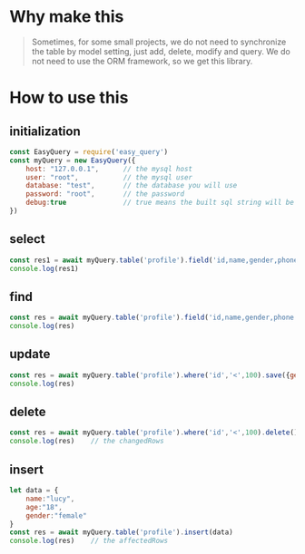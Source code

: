 # Why make this
> Sometimes, for some small projects, we do not need to synchronize the table by model setting, just add, delete, modify and query. We do not need to use the ORM framework, so we get this library.


# How to use this

## initialization
``` javascript
const EasyQuery = require('easy_query')
const myQuery = new EasyQuery({
    host: "127.0.0.1",      // the mysql host
    user: "root",           // the mysql user
    database: "test",       // the database you will use
    password: "root",       // the password
    debug:true              // true means the built sql string will be printed in the console
})
```

## select
```javascript
const res1 = await myQuery.table('profile').field('id,name,gender,phone').where('id','<',100).order('id desc').limit(3).select()
console.log(res1)
```

## find
```javascript
const res = await myQuery.table('profile').field('id,name,gender,phone').where('id','<',100).find()
console.log(res)
```

## update
```javascript
const res = await myQuery.table('profile').where('id','<',100).save({gender:"female"})
console.log(res)
```

## delete
```javascript
const res = await myQuery.table('profile').where('id','<',100).delete()
console.log(res)    // the changedRows
```

## insert
```javascript
let data = {
    name:"lucy",
    age:"18",
    gender:"female"
}
const res = await myQuery.table('profile').insert(data)
console.log(res)    // the affectedRows
```